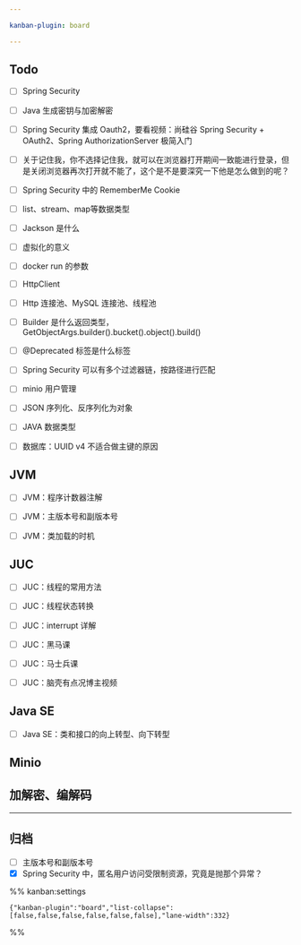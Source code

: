 ```yaml
---

kanban-plugin: board

---
```


## Todo

- [ ] Spring Security
- [ ] Java 生成密钥与加密解密
- [ ] Spring Security 集成 Oauth2，要看视频：尚硅谷 Spring Security + OAuth2、Spring AuthorizationServer 极简入门
- [ ] 关于记住我，你不选择记住我，就可以在浏览器打开期间一致能进行登录，但是关闭浏览器再次打开就不能了，这个是不是要深究一下他是怎么做到的呢？
- [ ] Spring Security 中的 RememberMe Cookie
- [ ] list、stream、map等数据类型
- [ ] Jackson 是什么
- [ ] 虚拟化的意义
- [ ] docker run 的参数
- [ ] HttpClient
- [ ] Http 连接池、MySQL 连接池、线程池
- [ ] Builder 是什么返回类型，GetObjectArgs.builder().bucket().object().build()
- [ ] @Deprecated 标签是什么标签
- [ ] Spring Security 可以有多个过滤器链，按路径进行匹配
- [ ] minio 用户管理
- [ ] JSON 序列化、反序列化为对象
- [ ] JAVA 数据类型
- [ ] 数据库：UUID v4 不适合做主键的原因


## JVM

- [ ] JVM：程序计数器注解
- [ ] JVM：主版本号和副版本号
- [ ] JVM：类加载的时机


## JUC

- [ ] JUC：线程的常用方法
- [ ] JUC：线程状态转换
- [ ] JUC：interrupt 详解
- [ ] JUC：黑马课
- [ ] JUC：马士兵课
- [ ] JUC：脑壳有点况博主视频


## Java SE

- [ ] Java SE：类和接口的向上转型、向下转型


## Minio



## 加解密、编解码



***

## 归档

- [ ] 主版本号和副版本号
- [x] Spring Security 中，匿名用户访问受限制资源，究竟是抛那个异常？

%% kanban:settings
```
{"kanban-plugin":"board","list-collapse":[false,false,false,false,false,false],"lane-width":332}
```
%%
